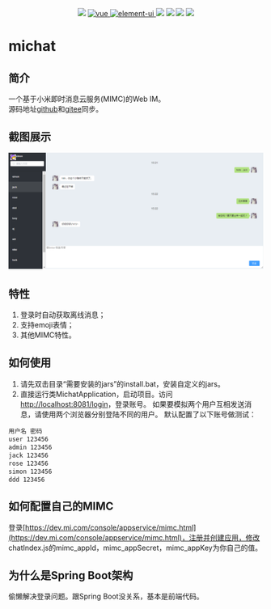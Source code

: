 <p align="center">
<a href="http://www.oracle.com/technetwork/java/javase/overview/index.html"><img src="https://img.shields.io/badge/language-java%208.0-orange.svg"></a>
<a href="https://github.com/vuejs/vue">
    <img src="https://img.shields.io/badge/vue-2.6.9-brightgreen.svg" alt="vue">
  </a>
  <a href="https://github.com/ElemeFE/element">
    <img src="https://img.shields.io/badge/element--ui-2.10.1-brightgreen.svg" alt="element-ui">
  </a>
<a href="https://www.jetbrains.com/idea/"><img src="https://img.shields.io/badge/platform-jetbrains-green.svg"></a>
<a href="http://projects.spring.io/spring-boot/"><img src="https://img.shields.io/badge/SpringBoot-2.2.0.M4-990066.svg"></a>
<img src="https://img.shields.io/badge/License-Apache%202.0-blue.svg">
<img src="https://img.shields.io/badge/release-0.1.0-brightgreen.svg">
</p>

# michat

## 简介
一个基于小米即时消息云服务(MIMC)的Web IM。  
源码地址[github](https://github.com/jeesun/michat)和[gitee](https://gitee.com/jeesun/michat)同步。

## 截图展示
![聊天截图](screenshots/chat.png)

## 特性
1. 登录时自动获取离线消息；
2. 支持emoji表情；
3. 其他MIMC特性。

## 如何使用
1. 请先双击目录“需要安装的jars”的install.bat，安装自定义的jars。
2. 直接运行类MichatApplication，启动项目。访问[http://localhost:8081/login](http://localhost:8081/login)，登录账号。
如果要模拟两个用户互相发送消息，请使用两个浏览器分别登陆不同的用户。
默认配置了以下账号做测试：
```
用户名 密码
user 123456
admin 123456
jack 123456
rose 123456
simon 123456
ddd 123456
```

## 如何配置自己的MIMC
登录[https://dev.mi.com/console/appservice/mimc.html](https://dev.mi.com/console/appservice/mimc.html)，注册并创建应用，修改
chatIndex.js的mimc_appId，mimc_appSecret，mimc_appKey为你自己的值。

## 为什么是Spring Boot架构
偷懒解决登录问题。跟Spring Boot没关系，基本是前端代码。